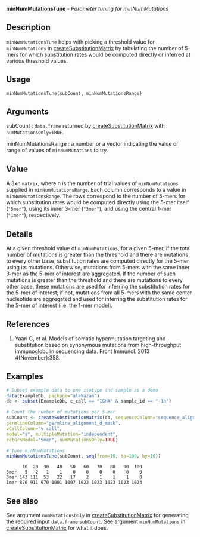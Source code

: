 **minNumMutationsTune** - *Parameter tuning for minNumMutations*

Description
--------------------

`minNumMutationsTune` helps with picking a threshold value for `minNumMutations`
in [createSubstitutionMatrix](createSubstitutionMatrix.md) by tabulating the number of 5-mers for which 
substitution rates would be computed directly or inferred at various threshold values.


Usage
--------------------
```
minNumMutationsTune(subCount, minNumMutationsRange)
```

Arguments
-------------------

subCount
:   `data.frame` returned by [createSubstitutionMatrix](createSubstitutionMatrix.md)
with `numMutationsOnly=TRUE`.

minNumMutationsRange
:   a number or a vector indicating the value or range of values
of `minNumMutations` to try.




Value
-------------------

A 3xn `matrix`, where n is the number of trial values of `minNumMutations`
supplied in `minNumMutationsRange`. Each column corresponds to a value
in `minNumMutationsRange`. The rows correspond to the number of 5-mers
for which substitution rates would be computed directly using the 5-mer itself 
(`"5mer"`), using its inner 3-mer (`"3mer"`), and using the central 
1-mer (`"1mer"`), respectively.


Details
-------------------

At a given threshold value of `minNumMutations`, for a given 5-mer,
if the total number of mutations is greater than the threshold and there
are mutations to every other base, substitution rates are computed directly
for the 5-mer using its mutations. Otherwise, mutations from 5-mers with 
the same inner 3-mer as the 5-mer of interest are aggregated. If the number 
of such mutations is greater than the threshold and there are mutations to 
every other base, these mutations are used for inferring the substitution 
rates for the 5-mer of interest; if not, mutations from all 5-mers with the 
same center nucleotide are aggregated and used for inferring the substitution
rates for the 5-mer of interest (i.e. the 1-mer model).


References
-------------------


1. Yaari G, et al. Models of somatic hypermutation targeting and substitution based 
on synonymous mutations from high-throughput immunoglobulin sequencing data. 
Front Immunol. 2013 4(November):358.
 



Examples
-------------------

```R
# Subset example data to one isotype and sample as a demo
data(ExampleDb, package="alakazam")
db <- subset(ExampleDb, c_call == "IGHA" & sample_id == "-1h")

# Count the number of mutations per 5-mer
subCount <- createSubstitutionMatrix(db, sequenceColumn="sequence_alignment",
germlineColumn="germline_alignment_d_mask",
vCallColumn="v_call",
model="s", multipleMutation="independent",
returnModel="5mer", numMutationsOnly=TRUE)

# Tune minNumMutations
minNumMutationsTune(subCount, seq(from=10, to=100, by=10))
```


```
      10  20  30   40   50   60   70   80   90  100
5mer   5   2   1    1    0    0    0    0    0    0
3mer 143 111  53   22   17    2    1    1    1    0
1mer 876 911 970 1001 1007 1022 1023 1023 1023 1024

```



See also
-------------------

See argument `numMutationsOnly` in [createSubstitutionMatrix](createSubstitutionMatrix.md) 
for generating the required input `data.frame` `subCount`. 
See argument `minNumMutations` in [createSubstitutionMatrix](createSubstitutionMatrix.md)
for what it does.






